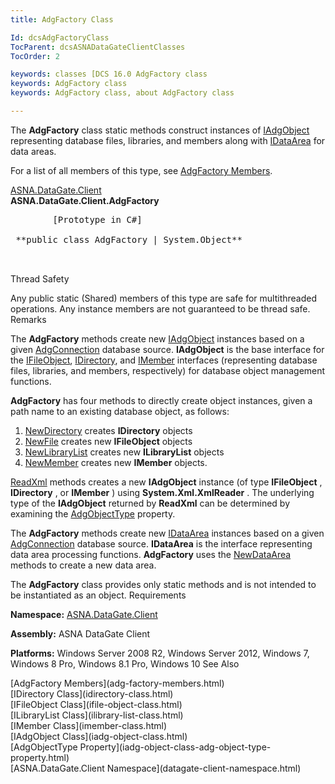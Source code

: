 ```yaml
---
title: AdgFactory Class

Id: dcsAdgFactoryClass
TocParent: dcsASNADataGateClientClasses
TocOrder: 2

keywords: classes [DCS 16.0 AdgFactory class
keywords: AdgFactory class
keywords: AdgFactory class, about AdgFactory class

---
```


The **AdgFactory** class static methods construct instances of [ IAdgObject](iadg-object-class.html) representing database files, libraries, and members along with [IDataArea](idataarea-class.html) for data areas. 

For a list of all members of this type, see [AdgFactory Members](adg-factory-members.html).

[ASNA.DataGate.Client](datagate-client-namespace.html) <br /> **ASNA.DataGate.Client.AdgFactory** 
<pre class="prettyprint">
        <span class="lang">[Prototype in C#]</span>
        <span>
 **public class AdgFactory | System.Object** 
        </span>
      </pre>

Thread Safety

Any public static (Shared) members of this type are safe for multithreaded operations. Any instance members are not guaranteed to be thread safe.
Remarks

The **AdgFactory** methods create new [ IAdgObject](iadg-object-class.html) instances based on a given [AdgConnection](adg-connection-class.html) database source. **IAdgObject** is the base interface for the [ IFileObject](ifile-object-class.html), [IDirectory](idirectory-class.html), and [ IMember](imember-class.html) interfaces (representing database files, libraries, and members, respectively) for database object management functions.

**AdgFactory** has four methods to directly create object instances, given a path name to an existing database object, as follows:

1. [NewDirectory](adg-factory-class-new-directory-method.html) creates **IDirectory** 
				objects
2. [NewFile](adg-factory-class-new-file-method.html) creates new **IFileObject** 
				objects
3. [NewLibraryList](adg-factory-class-new-library-list-method.html) creates 
					new **ILibraryList** 
				objects
4. [NewMember](adg-factory-class-new-member-method.html) creates new **IMember** 
					objects.

[ReadXml](adg-factory-class-read-xml-methods.html) methods creates a new **IAdgObject** instance (of type **IFileObject** , **IDirectory** , or **IMember** ) using **System.Xml.XmlReader** . The underlying type of the **IAdgObject** returned by **ReadXml** can be determined by examining the [ AdgObjectType](iadg-object-class-adg-object-type-property.html) property.

The **AdgFactory** methods create new [IDataArea](idataarea-class.html) instances based on a given [AdgConnection](adg-connection-class.html) database source. **IDataArea** is the interface representing data area processing functions. **AdgFactory** uses the [NewDataArea](adg-factory-class-new-dataarea-methods.html) methods to create a new data area.

The **AdgFactory** class provides only static methods and is not intended to be instantiated as an object.
Requirements

**Namespace:** [ASNA.DataGate.Client](datagate-client-namespace.html) 

**Assembly:** ASNA DataGate Client

**Platforms:** Windows Server 2008 R2, Windows Server 2012, Windows 7, Windows 8 Pro, Windows 8.1 Pro, Windows 10
See Also

<dl />
      [AdgFactory Members](adg-factory-members.html)
      <br />
      [IDirectory Class](idirectory-class.html)
      <br />
      [IFileObject Class](ifile-object-class.html)
      <br />
      [ILibraryList Class](ilibrary-list-class.html)
      <br />
      [IMember Class](imember-class.html)
      <br />
      [IAdgObject Class](iadg-object-class.html)
      <br />
      [AdgObjectType Property](iadg-object-class-adg-object-type-property.html)
      <br />
      [ASNA.DataGate.Client Namespace](datagate-client-namespace.html)

